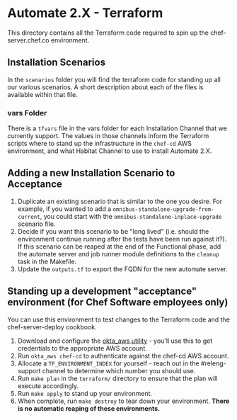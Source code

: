 # Automate 2.X - Terraform

This directory contains all the Terraform code required to spin up the chef-server.chef.co environment.

## Installation Scenarios

In the `scenarios` folder you will find the terraform code for standing up all our various scenarios. A short description about each of the files is available within that file.

### vars Folder

There is a `tfvars` file in the vars folder for each Installation Channel that we currently support. The values in those channels inform the Terraform scripts where to stand up the infrastructure in the `chef-cd` AWS environment, and what Habitat Channel to use to install Automate 2.X.

## Adding a new Installation Scenario to Acceptance

1. Duplicate an existing scenario that is similar to the one you desire. For example, if you wanted to add a
   `omnibus-standalone-upgrade-from-current`, you could start with the `omnibus-standalone-inplace-upgrade`
   scenario file.
2. Decide if you want this scenario to be "long lived" (i.e. should the environment continue running after the
   tests have been run against it?). If this scenario can be reaped at the end of the Functional phase, add the
   automate server and job runner module definitions to the `cleanup` task in the Makefile.
3. Update the `outputs.tf` to export the FQDN for the new automate server.

## Standing up a development "acceptance" environment (for Chef Software employees only)

You can use this environment to test changes to the Terraform code and the chef-server-deploy cookbook.

1. Download and configure the [okta_aws utility](https://github.com/chef/okta_aws) - you'll use this to get credentials to the appropriate AWS account.
2. Run `okta_aws chef-cd` to authenticate against the chef-cd AWS account.
3. Allocate a `TF_ENVIRONMENT_INDEX` for yourself - reach out in the #releng-support channel to determine which number you should use.
3. Run `make plan` in the `terraform/` directory to ensure that the plan will execute accordingly.
4. Run `make apply` to stand up your environment.
5. When complete, run `make destroy` to tear down your environment. **There is no automatic reaping of these environments.**
